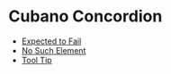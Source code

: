 # Cubano Concordion

* [Expected to Fail](ExpectedToFail.md "c:run")
* [No Such Element](ExceptionHtmlCaptureExtension.md "c:run")
* [Tool Tip](ToolTip.md "c:run")
